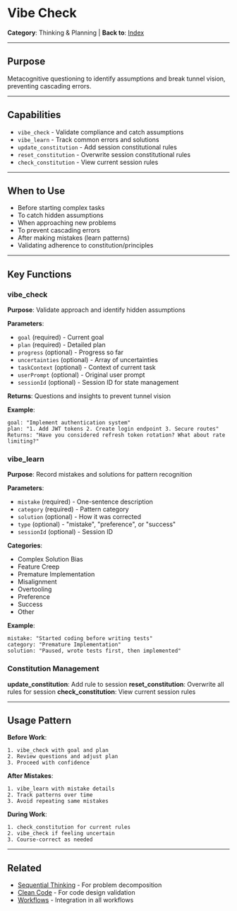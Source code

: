 # Vibe Check

**Category**: Thinking & Planning | **Back to**: [Index](../../CLAUDE.md)

---

## Purpose

Metacognitive questioning to identify assumptions and break tunnel vision, preventing cascading errors.

---

## Capabilities

- `vibe_check` - Validate compliance and catch assumptions
- `vibe_learn` - Track common errors and solutions
- `update_constitution` - Add session constitutional rules
- `reset_constitution` - Overwrite session constitutional rules
- `check_constitution` - View current session rules

---

## When to Use

- Before starting complex tasks
- To catch hidden assumptions
- When approaching new problems
- To prevent cascading errors
- After making mistakes (learn patterns)
- Validating adherence to constitution/principles

---

## Key Functions

### vibe_check

**Purpose**: Validate approach and identify hidden assumptions

**Parameters**:
- `goal` (required) - Current goal
- `plan` (required) - Detailed plan
- `progress` (optional) - Progress so far
- `uncertainties` (optional) - Array of uncertainties
- `taskContext` (optional) - Context of current task
- `userPrompt` (optional) - Original user prompt
- `sessionId` (optional) - Session ID for state management

**Returns**: Questions and insights to prevent tunnel vision

**Example**:
```
goal: "Implement authentication system"
plan: "1. Add JWT tokens 2. Create login endpoint 3. Secure routes"
Returns: "Have you considered refresh token rotation? What about rate limiting?"
```

### vibe_learn

**Purpose**: Record mistakes and solutions for pattern recognition

**Parameters**:
- `mistake` (required) - One-sentence description
- `category` (required) - Pattern category
- `solution` (optional) - How it was corrected
- `type` (optional) - "mistake", "preference", or "success"
- `sessionId` (optional) - Session ID

**Categories**:
- Complex Solution Bias
- Feature Creep
- Premature Implementation
- Misalignment
- Overtooling
- Preference
- Success
- Other

**Example**:
```
mistake: "Started coding before writing tests"
category: "Premature Implementation"
solution: "Paused, wrote tests first, then implemented"
```

### Constitution Management

**update_constitution**: Add rule to session
**reset_constitution**: Overwrite all rules for session
**check_constitution**: View current session rules

---

## Usage Pattern

**Before Work**:
```
1. vibe_check with goal and plan
2. Review questions and adjust plan
3. Proceed with confidence
```

**After Mistakes**:
```
1. vibe_learn with mistake details
2. Track patterns over time
3. Avoid repeating same mistakes
```

**During Work**:
```
1. check_constitution for current rules
2. vibe_check if feeling uncertain
3. Course-correct as needed
```

---

## Related

- [Sequential Thinking](sequential-thinking.md) - For problem decomposition
- [Clean Code](clean-code.md) - For code design validation
- [Workflows](../workflows.md) - Integration in all workflows
